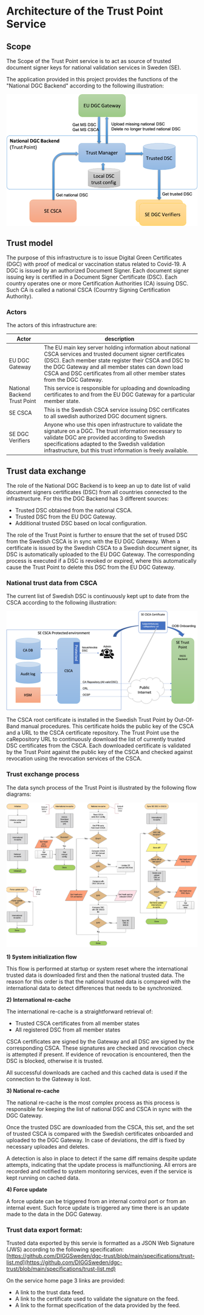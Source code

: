 # Architecture of the Trust Point Service

## Scope

The Scope of the Trust Point service is to act as source of trusted document signer keys for national validation services in Sweden (SE).

The application provided in this project provides the functions of the "National DGC Backend" according to the following illustration:

<center><img src="img/trustpoint.png" width=700></center>

## Trust model

The purpose of this infrastructure is to issue Digital Green Certificates (DGC) with proof of medical or vaccination status related to Covid-19. A DGC is issued by an authorized Document Signer. Each document signer issuing key is certified in a Document Signer Certificate (DSC). Each country operates one or more Certification Authorities (CA) issuing DSC. Such CA is called a national CSCA (Courntry Signing Certification Authority).


### Actors

The actors of this infrastructure are:

Actor | description
---|---
EU DGC Gateway  | The EU main key server holding information about national CSCA services and trusted document signer certificates (DSC). Each member state register their CSCA and DSC to the DGC Gateway and all member states can down load CSCA and DSC certificates from all other member states from the DGC Gateway.
National Backend Trust Point  | This service is responsible for uploading and downloading certificates to and from the EU DGC Gateway for a particular member state.
SE CSCA  | This is the Swedish CSCA service issuing DSC certificates to all swedish authorized DGC document signers.
SE DGC Verifiers  | Anyone who use this open infrastructure to validate the signature on a DGC. The trust information necessary to validate DGC are provided according to Swedish specifications adapted to the Swedish validation infrastructure, but this trust information is freely available.


## Trust data exchange

The role of the National DGC Backend is to keep an up to date list of valid document signers certificates (DSC) from all countries connected to the infrastructure. For this the DGC Backend has 3 different sources:

- Trusted DSC obtained from the national CSCA.
- Trusted DSC from the EU DGC Gateway.
- Additional trusted DSC based on local configuration.

The role of the Trust Point is further to ensure that the set of trused DSC from the Swedish CSCA is in sync with the EU DGC Gateway. When a certificate is issued by the Swedish CSCA to a Swedish document signer, its DSC is automatically uploaded to the EU DGC Gateway. The corresponding process is executed if a DSC is revoked or expired, where this automatically cause the Trust Point to delete this DSC from the EU DGC Gateway.


### National trust data from CSCA

The current list of Swedish DSC is continuously kept upt to date from the CSCA according to the following illustration:

![CSCA connection](img/csca.png)

The CSCA root certificate is installed in the Swedish Trust Point by Out-Of-Band manual procedures. This certificate holds the public key of the CSCA and a URL to the CSCA certificate repository. The Trust Point use the caRepository URL to continuously download the list of currently trusted DSC certificates from the CSCA. Each downloaded certificate is validated by the Trust Point against the public key of the CSCA and checked against revocation using the revocation services of the CSCA.

### Trust exchange process

The data synch process of the Trust Point is illustrated by the following flow diagrams:

![TP Trust exchange](img/flow.png)

**1) System initialization flow**

This flow is performed at startup or system reset where the international trusted data is downloaded first and then the national trusted data. The reason for this order is that the national trusted data is compared with the international data to detect differences that needs to be synchronized.

**2) International re-cache**

The international re-cache is a straightforward retrieval of:

 - Trusted CSCA certificates from all member states
 - All registered DSC from all member states

CSCA certificates are signed by the Gateway and all DSC are signed by the corresponding CSCA. These signatures are checked and revocation check is attempted if present. If evidence of revocation is encountered, then the DSC is blocked, otherwise it is trusted.

All successful downloads are cached and this cached data is used if the connection to the Gateway is lost.

**3) National re-cache**

The national re-cache is the most complex process as this process is responsible for keeping the list of national DSC and CSCA in sync with the DGC Gateway.

Once the trusted DSC are downloaded from the CSCA, this set, and the set of trusted CSCA is compared with the Swedish certificates onboarded and uploaded to the DGC Gateway. In case of deviations, the diff is fixed by necessary uploades and deletes.

A detection is also in place to detect if the same diff remains despite update attempts, indicating that the update process is malfunctioning. All errors are recorded and notified to system monitoring services, even if the service is kept running on cached data.

**4) Force update**

A force update can be triggered from an internal control port or from an internal event. Such force update is triggered any time there is an update made to the data in the DGC Gateway.

### Trust data export format:

Trusted data exported by this servie is formatted as a JSON Web Signature (JWS) according to the following specification: [https://github.com/DIGGSweden/dgc-trust/blob/main/specifications/trust-list.md](https://github.com/DIGGSweden/dgc-trust/blob/main/specifications/trust-list.md)

On the service home page 3 links are provided:

- A link to the trust data feed.
- A link to the certificate used to validate the signature on the feed.
- A link to the format specification of the data provided by the feed.
